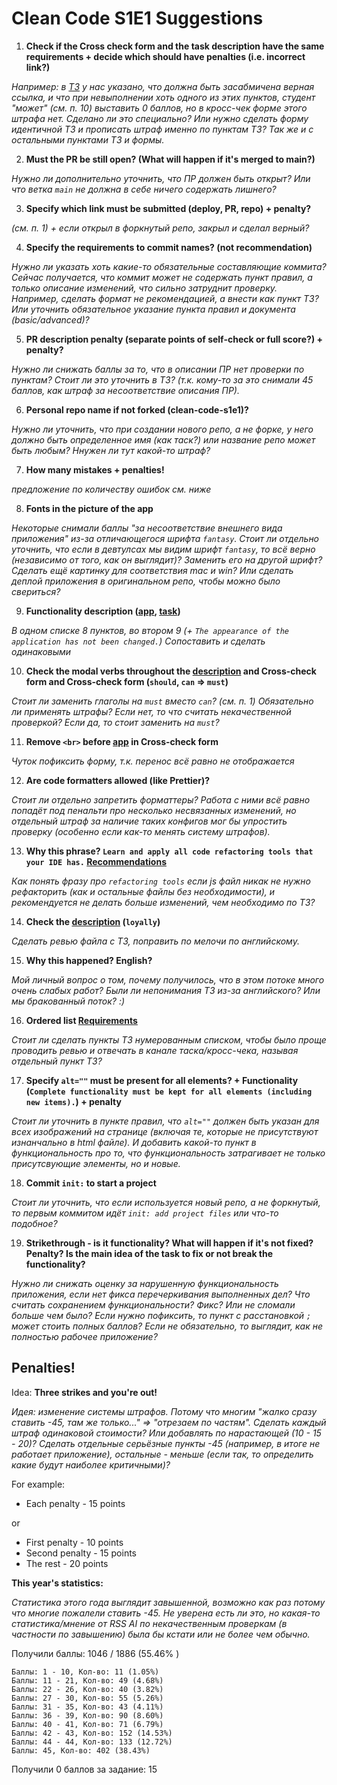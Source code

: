 # Clean Code S1E1 Suggestions

1. **Check if the Cross check form and the task description have the same requirements + decide which should have penalties (i.e. incorrect link?)**

_Например: в [ТЗ](https://github.com/rolling-scopes-school/tasks/blob/master/stage1/modules/clean-code/clean-code-s1e1.md#application-functionality) у нас указано, что должна быть засабмичена верная ссылка, и что при невыполнении хоть одного из этих пунктов, студент "может" (см. п. 10) выставить 0 баллов, но в кросс-чек форме этого штрафа нет. Сделано ли это специально? Или нужно сделать форму идентичной ТЗ и прописать штраф именно по пунктам ТЗ?_
_Так же и с остальными пунктами ТЗ и формы._

2. **Must the PR be still open? (What will happen if it's merged to main?)**

_Нужно ли дополнительно уточнить, что ПР должен быть открыт? Или что ветка `main` не должна в себе ничего содержать лишнего?_

3. **Specify which link must be submitted (deploy, PR, repo) + penalty?**

_(см. п. 1) + если открыл в форкнутый репо, закрыл и сделал верный?_

4. **Specify the requirements to commit names? (not recommendation)**

_Нужно ли указать хоть какие-то обязательные составляющие коммита? Сейчас получается, что коммит может не содержать пункт правил, а только описание изменений, что сильно затруднит проверку. Например, сделать формат не рекомендацией, а внести как пункт ТЗ? Или уточнить обязательное указание пункта правил и документа (basic/advanced)?_

5. **PR description penalty (separate points of self-check or full score?) + penalty?**

_Нужно ли снижать баллы за то, что в описании ПР нет проверки по пунктам? Стоит ли это уточнить в ТЗ? (т.к. кому-то за это снимали 45 баллов, как штраф за несоответствие описания ПР)._

6. **Personal repo name if not forked (clean-code-s1e1)?**

_Нужно ли уточнить, что при создании нового репо, а не форке, у него должно быть определенное имя (как таск?) или название репо может быть любым? Ннужен ли тут какой-то штраф?_

7. **How many mistakes + penalties!**

_предложение по количеству ошибок см. ниже_

8. **Fonts in the picture of the app**

_Некоторые снимали баллы "за несоответствие внешнего вида приложения" из-за отличающегося шрифта `fantasy`. Стоит ли отдельно уточнить, что если в девтулсах мы видим шрифт `fantasy`, то всё верно (независимо от того, как он выглядит)? Заменить его на другой шрифт? Сделать ещё картинку для соответствия mac и win? Или сделать деплой приложения в оригинальном репо, чтобы можно было свериться?_

9. **Functionality description ([app](https://github.com/rolling-scopes-school/clean-code-s1e1), [task](https://github.com/rolling-scopes-school/tasks/blob/master/stage1/modules/clean-code/clean-code-s1e1.md#application-functionality))**

_В одном списке 8 пунктов, во втором 9 (+ `The appearance of the application has not been changed.`) Сопоставить и сделать одинаковыми_

10. **Check the modal verbs throughout the [description](https://github.com/rolling-scopes-school/tasks/blob/master/stage1/modules/clean-code/clean-code-s1e1.md) and Cross-check form and Cross-check form (`should`, `can` => `must`)**

_Стоит ли заменить глаголы на `must` вместо `can`? (см. п. 1) Обязательно ли применять штрафы? Если нет, то что считать некачественной проверкой? Если да, то стоит заменить на `must`?_

11. **Remove `<br>` before [app](https://github.com/rolling-scopes-school/clean-code-s1e1) in Cross-check form**

_Чуток пофиксить форму, т.к. перенос всё равно не отображается_

12. **Are code formatters allowed (like Prettier)?**

_Стоит ли отдельно запретить форматтеры? Работа с ними всё равно попадёт под пенальти про несколько несвязанных изменений, но отдельный штраф за наличие таких конфигов мог бы упростить проверку (особенно если как-то менять систему штрафов)._

13. **Why this phrase? `Learn and apply all code refactoring tools that your IDE has.` [Recommendations](https://github.com/rolling-scopes-school/tasks/blob/master/stage1/modules/clean-code/clean-code-s1e1.md#recommendations)**

_Как понять фразу про `refactoring tools` если js файл никак не нужно рефакторить (как и остальные файлы без необходимости), и рекомендуется не делать больше изменений, чем необходимо по ТЗ?_

14. **Check the [description](https://github.com/rolling-scopes-school/tasks/blob/master/stage1/modules/clean-code/clean-code-s1e1.md#evaluation-criteria) (`loyally`)**

_Сделать ревью файла с ТЗ, поправить по мелочи по английскому._

15. **Why this happened? English?**

_Мой личный вопрос о том, почему получилось, что в этом потоке много очень слабых работ? Были ли непонимания ТЗ из-за английского? Или мы бракованный поток? :)_

16. **Ordered list [Requirements](https://github.com/rolling-scopes-school/tasks/blob/master/stage1/modules/clean-code/clean-code-s1e1.md#implementation-requirements)**

_Стоит ли сделать пункты ТЗ нумерованным списком, чтобы было проще проводить ревью и отвечать в канале таска/кросс-чека, называя отдельный пункт ТЗ?_

17. **Specify `alt=""` must be present for all elements? + Functionality (`Complete functionality must be kept for all elements (including new items).`) + penalty**

_Стоит ли уточнить в пункте правил, что `alt=""` должен быть указан для всех изображений на странице (включая те, которые не присутствуют изнанчально в html файле). И добавить какой-то пункт в функциональность про то, что функциональность затрагивает не только присутсвующие элементы, но и новые._

18. **Commit `init:` to start a project**

_Стоит ли уточнить, что если используется новый репо, а не форкнутый, то первым коммитом идёт `init: add project files` или что-то подобное?_

19. **Strikethrough - is it functionality? What will happen if it's not fixed? Penalty? Is the main idea of the task to fix or not break the functionality?**

_Нужно ли снижать оценку за нарушенную функциональность приложения, если нет фикса перечеркивания выполненных дел? Что считать сохранением функциональности? Фикс? Или не сломали больше чем было? Если нужно пофиксить, то пункт с расстановкой `;` может стоить полных баллов? Если не обязательно, то выглядит, как не полностью рабочее приложение?_

## Penalties!

Idea: **Three strikes and you're out!**

_Идея: изменение системы штрафов. Потому что многим "жалко сразу ставить -45, там же только..." => "отрезаем по частям"._
_Сделать каждый штраф одинаковой стоимости? Или добавлять по нарастающей (10 - 15 - 20)? Сделать отдельные серьёзные пункты -45 (например, в итоге не работает приложение), остальные - меньше (если так, то определить какие будут наиболее критичными)?_

For example:

- Each penalty - 15 points

or

- First penalty - 10 points
- Second penalty - 15 points
- The rest - 20 points

**This year's statistics:**

_Статистика этого года выглядит завышенной, возможно как раз потому что многие пожалели ставить -45._
_Не уверена есть ли это, но какая-то статистика/мнение от RSS AI по некачественным проверкам (в частности по завышению) была бы кстати или не более чем обычно._

Получили баллы: 1046 / 1886 (55.46% )

    Баллы: 1 - 10, Кол-во: 11 (1.05%)
    Баллы: 11 - 21, Кол-во: 49 (4.68%)
    Баллы: 22 - 26, Кол-во: 40 (3.82%)
    Баллы: 27 - 30, Кол-во: 55 (5.26%)
    Баллы: 31 - 35, Кол-во: 43 (4.11%)
    Баллы: 36 - 39, Кол-во: 90 (8.60%)
    Баллы: 40 - 41, Кол-во: 71 (6.79%)
    Баллы: 42 - 43, Кол-во: 152 (14.53%)
    Баллы: 44 - 44, Кол-во: 133 (12.72%)
    Баллы: 45, Кол-во: 402 (38.43%)

Получили 0 баллов за задание: 15
